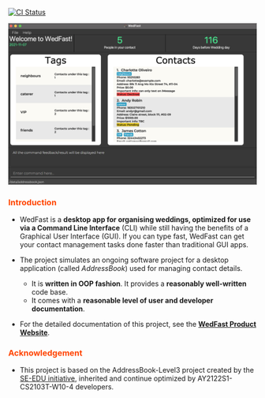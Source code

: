 [![CI Status](https://github.com/AY2122S1-CS2103T-W10-4/tp/workflows/Java%20CI/badge.svg)](https://github.com/se-edu/addressbook-level3/actions)

![Ui](docs/images/Ui.png)

### <span style="color:orangered">Introduction</span>

* WedFast is a **desktop app for organising weddings, optimized for use via a Command Line
  Interface** (CLI) while still having the benefits of a Graphical User Interface (GUI). If you can type
  fast, WedFast can get your contact management tasks done faster than traditional GUI apps.

* The project simulates an ongoing software project for a desktop application (called _AddressBook_) used for managing contact details.
  * It is **written in OOP fashion**. It provides a **reasonably well-written** code base.
  * It comes with a **reasonable level of user and developer documentation**.
* For the detailed documentation of this project, see the **[WedFast Product Website](https://ay2122s1-cs2103t-w10-4.github.io/tp/)**.

### <span style="color:orangered">Acknowledgement</span>
* This project is based on the AddressBook-Level3 project created by the [SE-EDU initiative](https://se-education.org),
inherited and continue optimized by AY2122S1-CS2103T-W10-4 developers.


